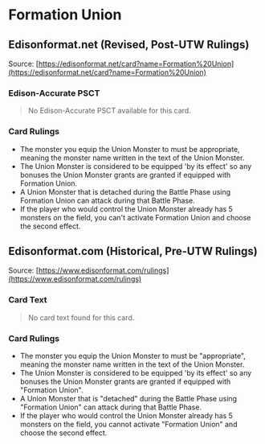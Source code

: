 # Formation Union

## Edisonformat.net (Revised, Post-UTW Rulings)

Source: [https://edisonformat.net/card?name=Formation%20Union](https://edisonformat.net/card?name=Formation%20Union)

### Edison-Accurate PSCT

> No Edison-Accurate PSCT available for this card.

### Card Rulings

*   The monster you equip the Union Monster to must be appropriate, meaning the monster name written in the text of the Union Monster.
*   The Union Monster is considered to be equipped 'by its effect' so any bonuses the Union Monster grants are granted if equipped with Formation Union.
*   A Union Monster that is detached during the Battle Phase using Formation Union can attack during that Battle Phase.
*   If the player who would control the Union Monster already has 5 monsters on the field, you can't activate Formation Union and choose the second effect.


## Edisonformat.com (Historical, Pre-UTW Rulings)

Source: [https://www.edisonformat.com/rulings](https://www.edisonformat.com/rulings)

### Card Text

> No card text found for this card.

### Card Rulings

*   The monster you equip the Union Monster to must be "appropriate", meaning the monster name written in the text of the Union Monster.
*   The Union Monster is considered to be equipped 'by its effect' so any bonuses the Union Monster grants are granted if equipped with "Formation Union".
*   A Union Monster that is "detached" during the Battle Phase using "Formation Union" can attack during that Battle Phase.
*   If the player who would control the Union Monster already has 5 monsters on the field, you cannot activate "Formation Union" and choose the second effect.


